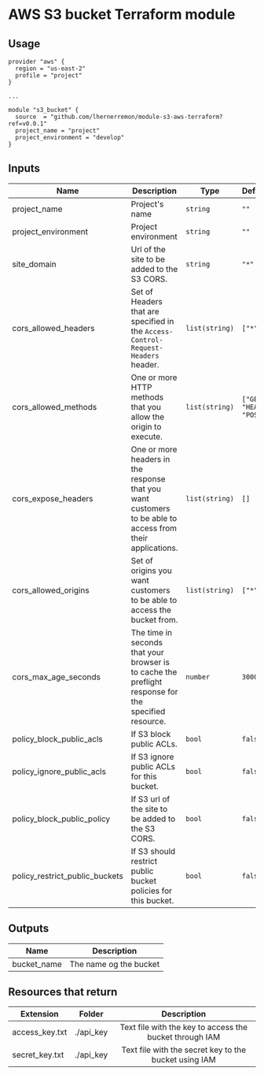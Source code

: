 # AWS S3 bucket Terraform module

## Usage

```hcl
provider "aws" {
  region = "us-east-2"
  profile = "project"
}

...

module "s3_bucket" {
  source  = "github.com/lhernerremon/module-s3-aws-terraform?ref=v0.0.1"
  project_name = "project"
  project_environment = "develop"
}
```

## Inputs

| Name | Description | Type | Default | Required |
|------|-------------|------|---------|:--------:|
| project_name | Project's name | `string` | `""` | yes |
| project_environment | Project environment | `string` | `""` | yes |
| site_domain | Url of the site to be added to the S3 CORS. | `string` | `"*"` | no |
| cors_allowed_headers | Set of Headers that are specified in the `Access-Control-Request-Headers` header. | `list(string)` | `["*"]` | no |
| cors_allowed_methods | One or more HTTP methods that you allow the origin to execute. | `list(string)` | `["GET", "HEAD", "POST"]` | no |
| cors_expose_headers | One or more headers in the response that you want customers to be able to access from their applications. | `list(string)` | `[]` | no |
| cors_allowed_origins | Set of origins you want customers to be able to access the bucket from. | `list(string)` | `["*"]` | no |
| cors_max_age_seconds | The time in seconds that your browser is to cache the preflight response for the specified resource. | `number` | `3000` | no |
| policy_block_public_acls | If S3 block public ACLs. | `bool` | `false` | no |
| policy_ignore_public_acls | If S3 ignore public ACLs for this bucket. | `bool` | `false` | no |
| policy_block_public_policy | If S3 url of the site to be added to the S3 CORS. | `bool` | `false` | no |
| policy_restrict_public_buckets | If S3 should restrict public bucket policies for this bucket. | `bool` | `false` | no |

## Outputs
| Name | Description|
|------|:--------:|
| bucket_name | The name og the bucket |

## Resources that return

| Extension | Folder | Description |
|------|-------------|:--------:|
| access_key.txt | ./api_key | Text file with the key to access the bucket through IAM |
| secret_key.txt | ./api_key | Text file with the secret key to the bucket using IAM |
